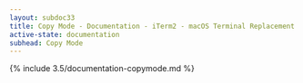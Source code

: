 ```yaml
---
layout: subdoc33
title: Copy Mode - Documentation - iTerm2 - macOS Terminal Replacement
active-state: documentation
subhead: Copy Mode
---
```

{% include 3.5/documentation-copymode.md %}


